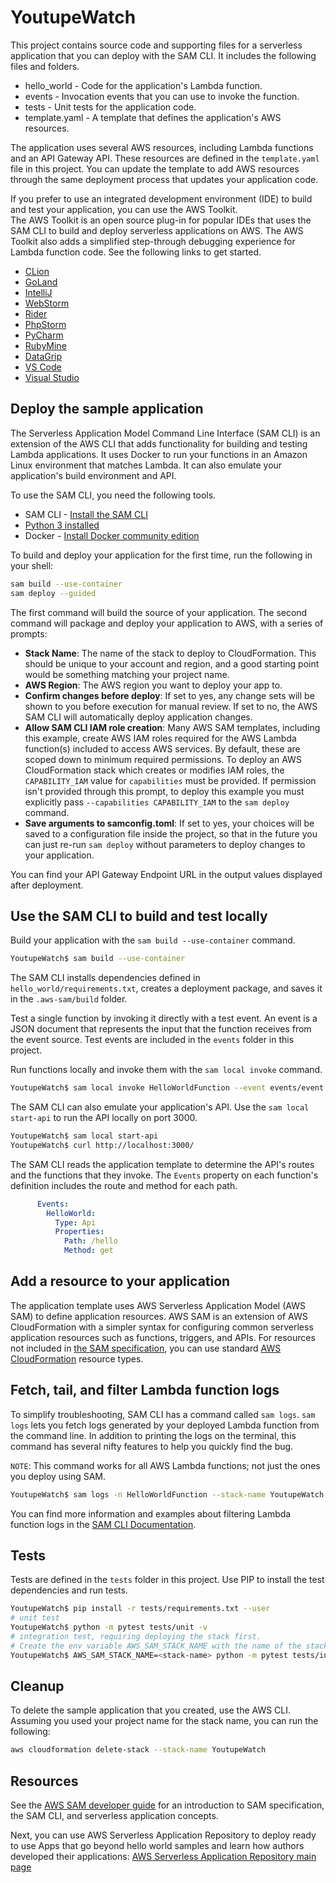 # YoutupeWatch

This project contains source code and supporting files for a serverless application that you can deploy with the SAM CLI. It includes the following files and folders.

- hello_world - Code for the application's Lambda function.
- events - Invocation events that you can use to invoke the function.
- tests - Unit tests for the application code. 
- template.yaml - A template that defines the application's AWS resources.

The application uses several AWS resources, including Lambda functions and an API Gateway API. These resources are defined in the `template.yaml` file in this project. You can update the template to add AWS resources through the same deployment process that updates your application code.

If you prefer to use an integrated development environment (IDE) to build and test your application, you can use the AWS Toolkit.  
The AWS Toolkit is an open source plug-in for popular IDEs that uses the SAM CLI to build and deploy serverless applications on AWS. The AWS Toolkit also adds a simplified step-through debugging experience for Lambda function code. See the following links to get started.

* [CLion](https://docs.aws.amazon.com/toolkit-for-jetbrains/latest/userguide/welcome.html)
* [GoLand](https://docs.aws.amazon.com/toolkit-for-jetbrains/latest/userguide/welcome.html)
* [IntelliJ](https://docs.aws.amazon.com/toolkit-for-jetbrains/latest/userguide/welcome.html)
* [WebStorm](https://docs.aws.amazon.com/toolkit-for-jetbrains/latest/userguide/welcome.html)
* [Rider](https://docs.aws.amazon.com/toolkit-for-jetbrains/latest/userguide/welcome.html)
* [PhpStorm](https://docs.aws.amazon.com/toolkit-for-jetbrains/latest/userguide/welcome.html)
* [PyCharm](https://docs.aws.amazon.com/toolkit-for-jetbrains/latest/userguide/welcome.html)
* [RubyMine](https://docs.aws.amazon.com/toolkit-for-jetbrains/latest/userguide/welcome.html)
* [DataGrip](https://docs.aws.amazon.com/toolkit-for-jetbrains/latest/userguide/welcome.html)
* [VS Code](https://docs.aws.amazon.com/toolkit-for-vscode/latest/userguide/welcome.html)
* [Visual Studio](https://docs.aws.amazon.com/toolkit-for-visual-studio/latest/user-guide/welcome.html)

## Deploy the sample application

The Serverless Application Model Command Line Interface (SAM CLI) is an extension of the AWS CLI that adds functionality for building and testing Lambda applications. It uses Docker to run your functions in an Amazon Linux environment that matches Lambda. It can also emulate your application's build environment and API.

To use the SAM CLI, you need the following tools.

* SAM CLI - [Install the SAM CLI](https://docs.aws.amazon.com/serverless-application-model/latest/developerguide/serverless-sam-cli-install.html)
* [Python 3 installed](https://www.python.org/downloads/)
* Docker - [Install Docker community edition](https://hub.docker.com/search/?type=edition&offering=community)

To build and deploy your application for the first time, run the following in your shell:

```bash
sam build --use-container
sam deploy --guided
```

The first command will build the source of your application. The second command will package and deploy your application to AWS, with a series of prompts:

* **Stack Name**: The name of the stack to deploy to CloudFormation. This should be unique to your account and region, and a good starting point would be something matching your project name.
* **AWS Region**: The AWS region you want to deploy your app to.
* **Confirm changes before deploy**: If set to yes, any change sets will be shown to you before execution for manual review. If set to no, the AWS SAM CLI will automatically deploy application changes.
* **Allow SAM CLI IAM role creation**: Many AWS SAM templates, including this example, create AWS IAM roles required for the AWS Lambda function(s) included to access AWS services. By default, these are scoped down to minimum required permissions. To deploy an AWS CloudFormation stack which creates or modifies IAM roles, the `CAPABILITY_IAM` value for `capabilities` must be provided. If permission isn't provided through this prompt, to deploy this example you must explicitly pass `--capabilities CAPABILITY_IAM` to the `sam deploy` command.
* **Save arguments to samconfig.toml**: If set to yes, your choices will be saved to a configuration file inside the project, so that in the future you can just re-run `sam deploy` without parameters to deploy changes to your application.

You can find your API Gateway Endpoint URL in the output values displayed after deployment.

## Use the SAM CLI to build and test locally

Build your application with the `sam build --use-container` command.

```bash
YoutupeWatch$ sam build --use-container
```

The SAM CLI installs dependencies defined in `hello_world/requirements.txt`, creates a deployment package, and saves it in the `.aws-sam/build` folder.

Test a single function by invoking it directly with a test event. An event is a JSON document that represents the input that the function receives from the event source. Test events are included in the `events` folder in this project.

Run functions locally and invoke them with the `sam local invoke` command.

```bash
YoutupeWatch$ sam local invoke HelloWorldFunction --event events/event.json
```

The SAM CLI can also emulate your application's API. Use the `sam local start-api` to run the API locally on port 3000.

```bash
YoutupeWatch$ sam local start-api
YoutupeWatch$ curl http://localhost:3000/
```

The SAM CLI reads the application template to determine the API's routes and the functions that they invoke. The `Events` property on each function's definition includes the route and method for each path.

```yaml
      Events:
        HelloWorld:
          Type: Api
          Properties:
            Path: /hello
            Method: get
```

## Add a resource to your application
The application template uses AWS Serverless Application Model (AWS SAM) to define application resources. AWS SAM is an extension of AWS CloudFormation with a simpler syntax for configuring common serverless application resources such as functions, triggers, and APIs. For resources not included in [the SAM specification](https://github.com/awslabs/serverless-application-model/blob/master/versions/2016-10-31.md), you can use standard [AWS CloudFormation](https://docs.aws.amazon.com/AWSCloudFormation/latest/UserGuide/aws-template-resource-type-ref.html) resource types.

## Fetch, tail, and filter Lambda function logs

To simplify troubleshooting, SAM CLI has a command called `sam logs`. `sam logs` lets you fetch logs generated by your deployed Lambda function from the command line. In addition to printing the logs on the terminal, this command has several nifty features to help you quickly find the bug.

`NOTE`: This command works for all AWS Lambda functions; not just the ones you deploy using SAM.

```bash
YoutupeWatch$ sam logs -n HelloWorldFunction --stack-name YoutupeWatch --tail
```

You can find more information and examples about filtering Lambda function logs in the [SAM CLI Documentation](https://docs.aws.amazon.com/serverless-application-model/latest/developerguide/serverless-sam-cli-logging.html).

## Tests

Tests are defined in the `tests` folder in this project. Use PIP to install the test dependencies and run tests.

```bash
YoutupeWatch$ pip install -r tests/requirements.txt --user
# unit test
YoutupeWatch$ python -m pytest tests/unit -v
# integration test, requiring deploying the stack first.
# Create the env variable AWS_SAM_STACK_NAME with the name of the stack we are testing
YoutupeWatch$ AWS_SAM_STACK_NAME=<stack-name> python -m pytest tests/integration -v
```

## Cleanup

To delete the sample application that you created, use the AWS CLI. Assuming you used your project name for the stack name, you can run the following:

```bash
aws cloudformation delete-stack --stack-name YoutupeWatch
```

## Resources

See the [AWS SAM developer guide](https://docs.aws.amazon.com/serverless-application-model/latest/developerguide/what-is-sam.html) for an introduction to SAM specification, the SAM CLI, and serverless application concepts.

Next, you can use AWS Serverless Application Repository to deploy ready to use Apps that go beyond hello world samples and learn how authors developed their applications: [AWS Serverless Application Repository main page](https://aws.amazon.com/serverless/serverlessrepo/)
